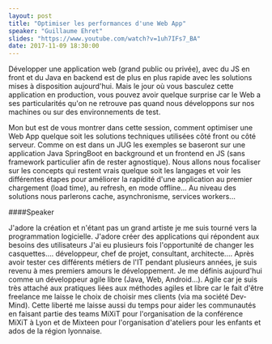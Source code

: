 ```yaml
---
layout: post
title: "Optimiser les performances d'une Web App"
speaker: "Guillaume Ehret"
slides: "https://www.youtube.com/watch?v=1uh7IFs7_BA"
date: 2017-11-09 18:30:00
---
```

Développer une application web (grand public ou privée), avec du JS en front et du Java en backend est de plus en plus rapide avec les solutions mises à disposition aujourd'hui. Mais le jour où vous basculez cette application en production, vous pouvez avoir quelque surprise car le Web a ses particularités qu'on ne retrouve pas quand nous développons sur nos machines ou sur des environnements de test.

Mon but est de vous montrer dans cette session, comment optimiser une Web App quelque soit les solutions techniques utilisées côté front ou côté serveur. Comme on est dans un JUG les exemples se baseront sur une application Java SpringBoot en background et un frontend en JS (sans framework particulier afin de rester agnostique). Nous allons nous focaliser sur les concepts qui restent vrais quelque soit les langages et voir les différentes étapes pour améliorer la rapidité d'une application au premier chargement (load time), au refresh, en mode offline... Au niveau des solutions nous parlerons cache, asynchronisme, services workers...

####Speaker

J'adore la création et n'étant pas un grand artiste je me suis tourné vers la programmation logicielle. J'adore créer des applications qui répondent aux besoins des utilisateurs J'ai eu plusieurs fois l'opportunité de  changer les casquettes.... développeur, chef de projet, consultant, architecte.... Après avoir tester ces différents métiers de l'IT pendant plusieurs années, je suis revenu à mes premiers amours le développement. Je me définis aujourd'hui comme un développeur agile libre (Java, Web, Android...). Agile car je suis très attaché aux pratiques liées aux méthodes agiles et libre car le fait d'être freelance me laisse le choix de choisir mes clients (via ma société Dev-Mind). Cette liberté me laisse aussi du temps pour aider les communautés en faisant partie des teams MiXiT pour l'organisation de la conférence MiXiT à Lyon et de Mixteen pour l'organisation d'ateliers pour les enfants et ados de la région lyonnaise.

